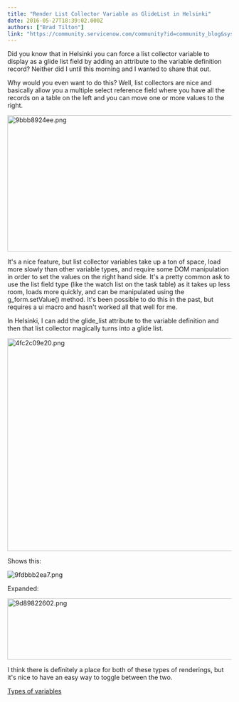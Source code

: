 ```yaml
---
title: "Render List Collector Variable as GlideList in Helsinki"
date: 2016-05-27T18:39:02.000Z
authors: ["Brad Tilton"]
link: "https://community.servicenow.com/community?id=community_blog&sys_id=755d6629dbd0dbc01dcaf3231f96198b"
---
```

<p>Did you know that in Helsinki you can force a list collector variable to display as a glide list field by adding an attribute to the variable definition record? Neither did I until this morning and I wanted to share that out.</p><p></p><p>Why would you even want to do this? Well, list collectors are nice and basically allow you a multiple select reference field where you have all the records on a table on the left and you can move one or more values to the right.</p><p></p><p><img alt="9bbb8924ee.png" class="image-1 jive-image" src="http://puu.sh/p6V2M/9bbb8924ee.png" style="width: 620px; height: 307px;"/></p><p></p><p>It's a nice feature, but list collector variables take up a ton of space, load more slowly than other variable types, and require some DOM manipulation in order to set the values on the right hand side. It's a pretty common ask to use the list field type (like the watch list on the task table) as it takes up less room, loads more quickly, and can be manipulated using the g_form.setValue() method. It's been possible to do this in the past, but requires a ui macro and hasn't worked all that well for me.</p><p></p><p>In Helsinki, I can add the glide_list attribute to the variable definition and then that list collector magically turns into a glide list.</p><p><img alt="4fc2c09e20.png" class="image-2 jive-image" src="http://puu.sh/p6Via/4fc2c09e20.png" style="width: 620px; height: 479px;"/></p><p>Shows this:</p><p><img alt="9fdbbb2ea7.png" class="image-3 jive-image" src="http://puu.sh/p6VlR/9fdbbb2ea7.png" style="height: auto;"/></p><p>Expanded:</p><p><img alt="9d89822602.png" class="image-4 jive-image" src="http://puu.sh/p6Voj/9d89822602.png" style="width: 620px; height: 138px;"/></p><p></p><p>I think there is definitely a place for both of these types of renderings, but it's nice to have an easy way to toggle between the two.</p><p></p><p><a href="https://docs.servicenow.com/bundle/helsinki-it-service-management/page/product/service-catalog-management/reference/r_VariableTypes.html?cshalt=yes" title="https://docs.servicenow.com/bundle/helsinki-it-service-management/page/product/service-catalog-management/reference/r_VariableTypes.html?cshalt=yes">Types of variables</a></p>